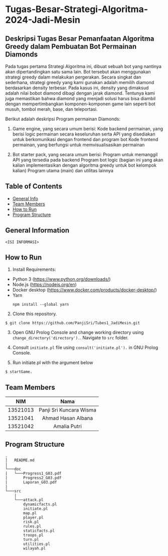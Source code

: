 # Tugas-Besar-Strategi-Algoritma-2024-Jadi-Mesin

<!--
i. Penjelasan singkat algoritma greedy yang diimplementasikan
ii. Requirement program dan instalasi tertentu bila ada
iii. Command atau langkah-langkah dalam meng-compile atau build
program
iv. Author (identitas pembuat)
-->

## Deskripsi Tugas Besar Pemanfaatan Algoritma Greedy dalam Pembuatan Bot Permainan Diamonds

Pada tugas pertama Strategi Algoritma ini, dibuat sebuah bot yang nantinya akan dipertandingkan satu sama lain. Bot tersebut akan menggunakan strategi greedy dalam melakukan pergerakan. Secara singkat dan sederhana, strategi greedy yang kami gunakan adalah memilih diamond berdasarkan density terbesar. Pada kasus ini, density yang dimaksud adalah nilai bobot diamond dibagi dengan jarak diamond. Tentunya kami juga  memastikan bahwa diamond yang menjadi solusi harus bisa diambil dengan mempertimbangkan komponen-komponen game lain seperti bot musuh, tombol merah, base, dan teleportasi.

Berikut adalah deskripsi Program permainan Diamonds: 
1. Game engine, yang secara umum berisi: 
Kode backend permainan, yang berisi logic permainan secara keseluruhan serta API yang disediakan untuk berkomunikasi dengan frontend dan program bot 
Kode frontend permainan, yang berfungsi untuk memvisualisasikan permainan 

2. Bot starter pack, yang secara umum berisi: 
Program untuk memanggil API yang tersedia pada backend 
Program bot logic (bagian ini yang akan kalian implementasikan dengan algoritma greedy untuk bot kelompok kalian) 
Program utama (main) dan utilitas lainnya 


## Table of Contents

- [General Info](#general-information)
- [Team Members](#team-members)
- [How to Run](#how-to-run)
- [Program Structure](#program-structure)

## General Information

```
<ISI INFORMASI>
```

## How to Run

1. Install Requirements:

- Python 3 (https://www.python.org/downloads/)
- Node.js (https://nodejs.org/en)
- Docker desktop (https://www.docker.com/products/docker-desktop/)
- Yarn
  ```
  npm install --global yarn
  ```

2. Clone this repository.

```
$ git clone https://github.com/PanjiSri/Tubes1_JadiMesin.git
```

3. Open GNU Prolog Console and change working directory using `change_directory('directory').`. Navigate to `src` folder.

4. Consult `initiate.pl` file using `consult('initiate.pl').` in GNU Prolog Console.

5. Run initiate.pl with the argument below

```
$ startGame.
```

## Team Members

| **NIM**  |        **Nama**         |
| :------: | :---------------------: |
| 13521013 | Panji Sri Kuncara Wisma |
| 13521041 |   Ahmad Hasan Albana    |
| 13521042 |      Amalia Putri       |

## Program Structure

```
.
│   README.md
|
└───doc
|   └───Progress1_G03.pdf
|       Progress2_G03.pdf
|       Laporan_G03.pdf
|
└───src
    |
    └───attack.pl
        dynamicfacts.pl
        initiate.pl
        map.pl
        player.pl
        risk.pl
        rules.pl
        staticfacts.pl
        troops.pl
        turn.pl
        utilities.pl
        wilayah.pl
```

